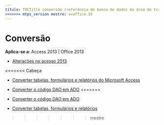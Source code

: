 ```yaml
---
título: TOCTitle conversão (referência de banco de dados da área de trabalho do Access): ms:assetid de conversão: 660816f6-6d17-43c3-b86d-c9f915674a87 ms:mtpsurl: https://msdn.microsoft.com/library/Dn142285(v=office.15) ms:contentKeyID: 52072763 <<<<<<< ms.date cabeça: 18/09/2015 === ms.date: 10 / 16/2018
>>>>>>> mtps_version mestre: v=office.15
---
```


# <a name="conversion"></a>Conversão

**Aplica-se a**: Access 2013 | Office 2013

- [Alterações no acesso 2013](changes-in-access.md)

<<<<<<< Cabeça
- [Converter tabelas, formulários e relatórios do Microsoft Access](convert-microsoft-access-tables-forms-and-reports.md)

- [Converter o código DAO em ADO](converting-dao-code-to-ado.md)
=======
- [Converter o código DAO em ADO](converting-dao-code-to-ado.md)

- [Converter tabelas, formulários e relatórios](convert-microsoft-access-tables-forms-and-reports.md)


>>>>>>> mestre

